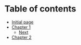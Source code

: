 # Table of contents

* [Initial page](README.md)
* [Chapter 1](glava-1.md)
    * [Next](glava-2.md)
* [Chapter 2](glava-2.md)

